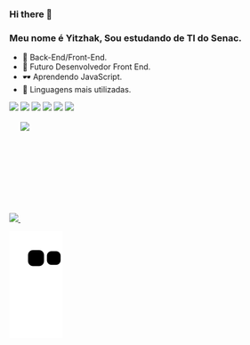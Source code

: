 
### Hi there 👋
### Meu nome é Yitzhak, Sou estudando de TI do Senac.

 - 💎 Back-End/Front-End.
 - 🥇 Futuro Desenvolvedor Front End.
 - 🕶  Aprendendo JavaScript.
 - 🧪 Linguagens mais utilizadas.
 
 <div style="">
 <img width="120px" src="https://cdn.jsdelivr.net/gh/devicons/devicon/icons/html5/html5-original-wordmark.svg" />
 <img width="120px" src="https://cdn.jsdelivr.net/gh/devicons/devicon/icons/css3/css3-original-wordmark.svg" />
 <img width="100px" src="https://cdn.jsdelivr.net/gh/devicons/devicon/icons/javascript/javascript-original.svg" />
 <img width="120px" src="https://cdn.jsdelivr.net/gh/devicons/devicon/icons/csharp/csharp-plain.svg" />
 <img width="120px" src="https://cdn-icons-png.flaticon.com/512/5968/5968409.png" />
 <img width="120px" src="https://growiz.com.br/wp-content/uploads/2021/01/ms-dotnet-3-1024x1024.png" />
 </div>
 <br>
 


 <div>
  <a href="https://github.com/rogergabrielsantos">
  <img height="180em" src="https://github-readme-stats.vercel.app/api?username=WDYitz&show_icons=true&theme=dracula&include_all_commits=true&count_private=true"/>
  <img style="display:inline-block" height="180em" src="https://github-readme-stats.vercel.app/api/top-langs/?username=WDYitz&layout=compact&langs_count=7&theme=dracula"/>
</div>
 
 
![Snake animation](https://github.com/WDYitz/WDYitz/blob/output/github-contribution-grid-snake.svg)

